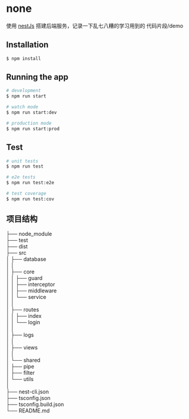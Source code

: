 # none

使用 [nestJs](http://nestjs.com/) 搭建后端服务，记录一下乱七八糟的学习用到的 代码片段/demo

## Installation

```bash
$ npm install
```

## Running the app

```bash
# development
$ npm run start

# watch mode
$ npm run start:dev

# production mode
$ npm run start:prod
```

## Test

```bash
# unit tests
$ npm run test

# e2e tests
$ npm run test:e2e

# test coverage
$ npm run test:cov
```

## 项目结构

├── node_module  
├── test  
├── dist  
├── src  
│   ├── database  
│   │  
│   ├── core  
│   │   ├── guard  
│   │   ├── interceptor  
│   │   ├── middleware  
│   │   └── service  
│   │  
│   ├── routes  
│   │   ├── index  
│   │   └── login  
│   │  
│   ├── logs  
│   │  
│   ├── views  
│   │  
│   └── shared  
│       ├── pipe  
│       ├── filter  
│       └── utils  
│  
├── nest-cli.json  
├── tsconfig.json  
├── tsconfig.build.json  
└── README.md  
